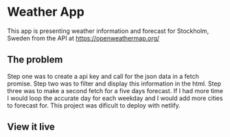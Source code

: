 # Weather App

This app is presenting weather information and forecast for Stockholm, Sweden from the API at https://openweathermap.org/

## The problem

Step one was to create a api key and call for the json data in a fetch promise. Step two was to filter and display this information in the html. Step three was to make a second fetch for a five days forecast. If I had more time I would loop the accurate day for each weekday and I would add more cities to forecast for. This project was dificult to deploy with netlify.

## View it live


